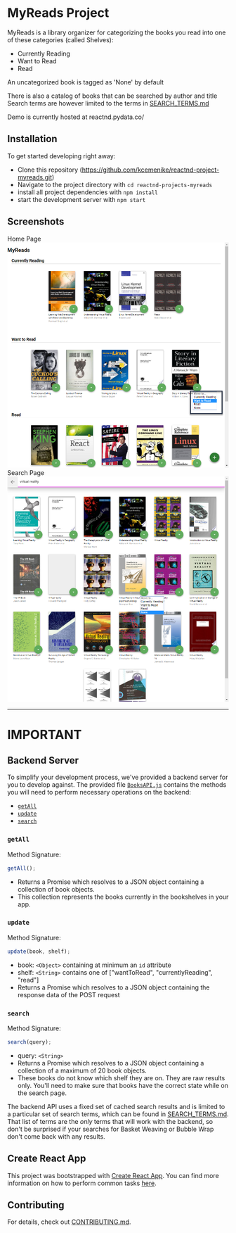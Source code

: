 # MyReads Project

MyReads is a library organizer for categorizing the books you read into one of these categories (called Shelves):

- Currently Reading
- Want to Read
- Read

An uncategorized book is tagged as 'None' by default

There is also a catalog of books that can be searched by author and title  
Search terms are however limited to the terms in [SEARCH_TERMS.md](SEARCH_TERMS.md)

Demo is currently hosted at reactnd.pydata.co/

## Installation

To get started developing right away:

- Clone this repository (https://github.com/kcemenike/reactnd-project-myreads.git)
- Navigate to the project directory with `cd reactnd-projects-myreads`
- install all project dependencies with `npm install`
- start the development server with `npm start`

## Screenshots

Home Page
![Home Page](public/img/homepage.png)
Search Page
![Search Page](public/img/searchpage.png)

---

# IMPORTANT

## Backend Server

To simplify your development process, we've provided a backend server for you to develop against. The provided file [`BooksAPI.js`](src/BooksAPI.js) contains the methods you will need to perform necessary operations on the backend:

- [`getAll`](#getall)
- [`update`](#update)
- [`search`](#search)

### `getAll`

Method Signature:

```js
getAll();
```

- Returns a Promise which resolves to a JSON object containing a collection of book objects.
- This collection represents the books currently in the bookshelves in your app.

### `update`

Method Signature:

```js
update(book, shelf);
```

- book: `<Object>` containing at minimum an `id` attribute
- shelf: `<String>` contains one of ["wantToRead", "currentlyReading", "read"]
- Returns a Promise which resolves to a JSON object containing the response data of the POST request

### `search`

Method Signature:

```js
search(query);
```

- query: `<String>`
- Returns a Promise which resolves to a JSON object containing a collection of a maximum of 20 book objects.
- These books do not know which shelf they are on. They are raw results only. You'll need to make sure that books have the correct state while on the search page.

The backend API uses a fixed set of cached search results and is limited to a particular set of search terms, which can be found in [SEARCH_TERMS.md](SEARCH_TERMS.md). That list of terms are the _only_ terms that will work with the backend, so don't be surprised if your searches for Basket Weaving or Bubble Wrap don't come back with any results.

## Create React App

This project was bootstrapped with [Create React App](https://github.com/facebookincubator/create-react-app). You can find more information on how to perform common tasks [here](https://github.com/facebookincubator/create-react-app/blob/master/packages/react-scripts/template/README.md).

## Contributing

For details, check out [CONTRIBUTING.md](CONTRIBUTING.md).
